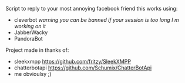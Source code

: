 Script to reply to your most annoying facebook friend
this works using:
- cleverbot *warning you can be banned if your session is too long I m working on it*
- JabberWacky
- PandoraBot

Project made in thanks of:
- sleekxmpp     https://github.com/fritzy/SleekXMPP
- chatterbotapi https://github.com/Schumix/ChatterBotApi
- me obvioulsy ;)

